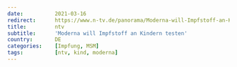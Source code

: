 ```yaml
---
date:          2021-03-16
redirect:      https://www.n-tv.de/panorama/Moderna-will-Impfstoff-an-Kindern-testen-article22429345.html
title:         ntv
subtitle:      'Moderna will Impfstoff an Kindern testen'
country:       DE
categories:    [Impfung, MSM]
tags:          [ntv, kind, moderna]
---
```


